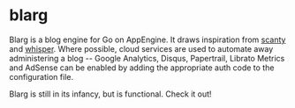 blarg
=====

Blarg is a blog engine for Go on AppEngine. It draws inspiration from
[scanty](
http://adam.heroku.com/past/2008/11/4/scanty_the_blog_thats_almost_nothing/) and
[whisper](http://masanjin.net/whisper/). Where possible, cloud services are used
to automate away administering a blog -- Google Analytics, Disqus, Papertrail,
Librato Metrics and AdSense can be enabled by adding the appropriate auth code
to the configuration file.

Blarg is still in its infancy, but is functional. Check it out!

<!---
vim:tw=80
-->
